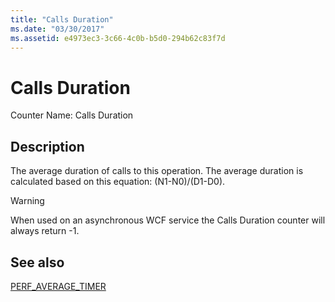 ```yaml
---
title: "Calls Duration"
ms.date: "03/30/2017"
ms.assetid: e4973ec3-3c66-4c0b-b5d0-294b62c83f7d
---
```

# Calls Duration
Counter Name: Calls Duration  
  
## Description  
 The average duration of calls to this operation. The average duration is calculated based on this equation: (N1-N0)/(D1-D0).  
  
> [!WARNING]
>  When used on an asynchronous WCF service the Calls Duration counter will always return -1.  
  
## See also
 [PERF_AVERAGE_TIMER](https://go.microsoft.com/fwlink/?LinkId=95015)
